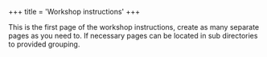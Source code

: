 +++
title = 'Workshop instructions'
+++

This is the first page of the workshop instructions, create as many separate pages as you need to. If necessary pages can be located in sub directories to provided grouping.
